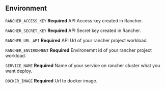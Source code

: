 ## Environment

`RANCHER_ACCESS_KEY`
**Required** API Access key created in Rancher.

`RANCHER_SECRET_KEY`
**Required** API Secret key created in Rancher.

`RANCHER_URL_API`
**Required** API Url of your rancher project workload.

`RANCHER_ENVIRONMENT`
**Required** Environemnt id of your rancher project workload.

`SERVICE_NAME`
**Required** Name of your service on rancher cluster what you want deploy.

`DOCKER_IMAGE`
**Required** Url to docker image.